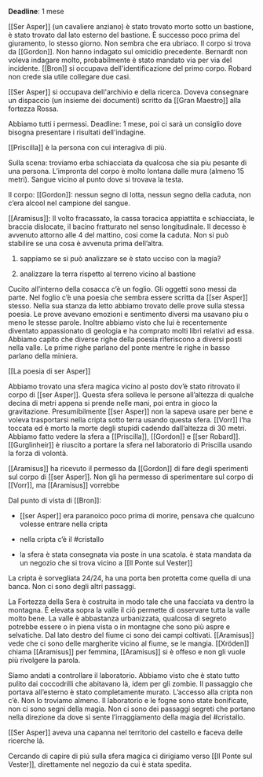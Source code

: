 
**Deadline**: 1 mese

[[Ser Asper]] (un cavaliere anziano) è stato trovato morto sotto un bastione, è stato trovato dal lato esterno del bastione. È successo poco prima del giuramento, lo stesso giorno. Non sembra che era ubriaco. Il corpo si trova da [[Gordon]]. Non hanno indagato sul omicidio precedente. Bernardt non voleva indagare molto, probabilmente è stato mandato via per via del incidente. [[Bron]] si occupava dell'identificazione del primo corpo. Robard non crede sia utile collegare due casi.

[[Ser Asper]] si occupava dell'archivio e della ricerca. Doveva consegnare un dispaccio (un insieme dei documenti) scritto da [[Gran Maestro]] alla fortezza Rossa.

Abbiamo tutti i permessi. Deadline: 1 mese, poi ci sarà un consiglio dove bisogna presentare i risultati dell'indagine.

[[Priscilla]] è la persona con cui interagiva di più.

Sulla scena: troviamo erba schiacciata da qualcosa che sia piu pesante di una persona. L’impronta del corpo è molto lontana dalle mura (almeno 15 metri). Sangue vicino al punto dove si trovava la testa.

Il corpo: [[Gordon]]: nessun segno di lotta, nessun segno della caduta, non c’era alcool nel campione del sangue.

[[Aramisus]]: Il volto fracassato, la cassa toracica appiattita e schiacciata, le braccia dislocate, il bacino fratturato nel senso longitudinale. Il decesso è avvenuto attorno alle 4 del mattino, cosi come la caduta. Non si può stabilire se una cosa è avvenuta prima dell’altra.

  
1. sappiamo se si può analizzare se è stato ucciso con la magia?
    
2. analizzare la terra rispetto al terreno vicino al bastione
    
Cucito all’interno della cosacca c’è un foglio. Gli oggetti sono messi da parte. Nel foglio c’è una poesia che sembra essere scritta da [[ser Asper]] stesso. Nella sua stanza da letto abbiamo trovato delle prove sulla stessa poesia. Le prove avevano emozioni e sentimento diversi ma usavano piu o meno le stesse parole. Inoltre abbiamo visto che lui è recentemente diventato appassionato di geologia e ha comprato molti libri relativi ad essa. Abbiamo capito che diverse righe della poesia riferiscono a diversi posti nella valle. Le prime righe parlano del ponte mentre le righe in basso parlano della miniera.

[[La poesia di ser Asper]]

Abbiamo trovato una sfera magica vicino al posto dov’è stato ritrovato il corpo di [[ser Asper]]. Questa sfera solleva le persone all’altezza di qualche decina di metri appena si prende nelle mani, poi entra in gioco la gravitazione. Presumibilmente [[ser Asper]] non la sapeva usare per bene e voleva trasportarsi nella cripta sotto terra usando questa sfera. [[Vorr]] l’ha toccata ed è morto la morte degli stupidi cadendo dall’altezza di 30 metri. Abbiamo fatto vedere la sfera a [[Priscilla]], [[Gordon]] e [[ser Robard]]. [[Gurglinheir]] è riuscito a portare la sfera nel laboratorio di Priscilla usando la forza di volontà.

[[Aramisus]] ha ricevuto il permesso da [[Gordon]] di fare degli sperimenti sul corpo di [[ser Asper]]. Non gli ha permesso di sperimentare sul corpo di [[Vorr]], ma [[Aramisus]] vorrebbe 

Dal punto di vista di [[Bron]]:

- [[ser Asper]] era paranoico poco prima di morire, pensava che qualcuno volesse entrare nella cripta
    
- nella cripta c’è il #cristallo
    
- la sfera è stata consegnata via poste in una scatola. è stata mandata da un negozio che si trova vicino a [[Il Ponte sul Vester]]

La cripta è sorvegliata 24/24, ha una porta ben protetta come quella di una banca. Non ci sono degli altri passaggi.


La Fortezza della Sera è costruita in modo tale che una facciata va dentro la montagna. È elevata sopra la valle il ciò permette di osservare tutta la valle molto bene. La valle è abbastanza urbanizzata, qualcosa di segreto potrebbe essere o in piena vista o in montagne che sono più aspre e selvatiche. Dal lato destro del fiume ci sono dei campi coltivati. [[Aramisus]] vede che ci sono delle margherite vicino al fiume, se le mangia. [[Xröden]] chiama [[Aramisus]] per femmina, [[Aramisus]] si è offeso e non gli vuole più rivolgere la parola.

Siamo andati a controllare il laboratorio. Abbiamo visto che è stato tutto pulito dai coccodrilli che abitavano là, idem per gli zombie. Il passaggio che portava all’esterno è stato completamente murato. L’accesso alla cripta non c’è. Non lo troviamo almeno. Il laboratorio e le fogne sono state bonificate, non ci sono segni della magia. Non ci sono dei passaggi segreti che portano nella direzione da dove si sente l’irraggiamento della magia del #cristallo.

[[Ser Asper]] aveva una capanna nel territorio del castello e faceva delle ricerche lá.

Cercando di capire di piú sulla sfera magica ci dirigiamo verso [[Il Ponte sul Vester]], direttamente nel negozio da cui è stata spedita.